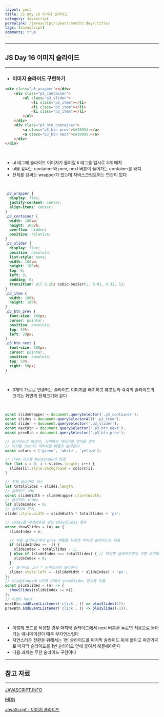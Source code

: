 ```yaml
---
layout: post
title: JS Day 16 이미지 슬라이드
category: Javascript
permalink: /javascript/:year/:month/:day/:title/
tags: [Javascript]
comments: true
---
```


---

## JS Day 16 이미지 슬라이드

---

* ### 이미지 슬라이드 구현하기

```html
<div class="p3_wrapper"></div>
    <div class="p3_container">
        <ul class="p3_slider">
            <li class="p3_item"></li>
            <li class="p3_item"></li>
            <li class="p3_item"></li>
        </ul>
    </div>
    <div class="p3_btn_container">
        <a class="p3_btn prev">&#10094;</a>
        <a class="p3_btn next">&#10095;</a>
    </div>
</div>
```

<br>

* ul 태그에 슬라이드 이미지가 들어갈 li 태그를 임시로 3개 배치
* ul을 감싸는 container와 prev, next 버튼이 들어가는 container를 배치
* 전체를 감싸는 wrapper가 있는데 자바스크립트와는 연관이 없다

<br>

```css
.p3_wrapper {
  display: flex;
  justify-content: center;
  align-items: center;
}
.p3_container {
  width: 100vw;
  height: 100vh;
  overflow: hidden;
  position: relative;
}
.p3_slider {
  display: flex;
  position: absolute;
  list-style: none;
  width: 100vw;
  height: 100vh;
  top: 0;
  left: 0;
  padding: 0;
  transition: all 0.25s cubic-bezier(1, 0.01, 0.32, 1);
}
.p3_item {
  width: 100%;
  height: 100%;
}
.p3_btn_prev {
  font-size: 100px;
  cursor: pointer;
  position: absolute;
  top: 50%;
  left: 20px;
}
.p3_btn_next {
  font-size: 100px;
  cursor: pointer;
  position: absolute;
  top: 50%;
  right: 50px;
}

```

<br>

* 3개의 가로로 연결되는 슬라이드 이미지를 배치하고 뷰포트와 각각의 슬라이드의 크기는 화면의 전체크기와 같다 

<br>

```javascript
const slideWrapper = document.querySelector('.p3_container');
const slides = document.querySelectorAll('.p3_item');
const slider = document.querySelector('.p3_slider');
const nextBtn = document.querySelector('.p3_btn_next');
const prevBtn = document.querySelector('.p3_btn_prev');

// 슬라이드의 배경색, 서버에서 데이터를 받아올 경우
// 이처럼 json의 이미지를 배열로 받아온다
const colors = ['green', 'white', 'yellow'];

// item 요소들 background 변경
for (let i = 0; i < slides.length; i++) {
  slides[i].style.background = colors[i];
}

// 전체 슬라이드 개수
let totalSlides = slides.length;
// 슬라이드 너비
const slideWidth = slideWrapper.clientWidth;
// 슬라이드 index
let slideIndex = 0;
// 슬라이더 크기
slider.style.width = slideWidth * totalSlides + 'px';

// index를 매개변수로 받는 showSlides 함수
const showSlides = (n) => {
  slideIndex = n;

  // 처음 슬라이드에서 prev 버튼을 누르면 마지막 슬라이드로 이동
  if (slideIndex == -1) {
    slideIndex = totalSlides - 1;
  } else if (slideIndex === totalSlides) { // 마지막 슬라이드까지 가면 초기화
    slideIndex = 0;
  }
  // 슬라이드 크기 * 인덱스만큼 밀어준다
  slider.style.left = -(slideWidth * slideIndex) + 'px';
};
// slideIndex에 n만큼 더해서 showSlides 함수를 호출
const plusSlides = (n) => {
  showSlides((slideIndex += n));
};
// 이벤트 hook
nextBtn.addEventListener('click', () => plusSlides(1));
prevBtn.addEventListener('click', () => plusSlides(-1));
```

<br>

* 이렇게 코드를 작성할 경우 마지막 슬라이드에서 next 버튼을 누르면 처음으로 돌아가는 애니메이션이 매우 부자연스럽다
* 자연스러운 전환을 위해서는 1번 슬라이드를 마지막 슬라이드 뒤에 붙이고 마찬가지로 마지막 슬라이드를 1번 슬라이드 앞에 붙여서 해결해야한다
* 다음 과제는 무한 슬라이드 구현이다

---

## 참고 자료

---

[JAVASCRIPT.INFO](https://ko.javascript.info/)

[MDN](https://developer.mozilla.org/ko/docs/Web/API/Node/textContent)

[JavaScript - 이미지 슬라이드](https://pilyeooong.tistory.com/entry/01-JavaScript-%EC%9D%B4%EB%AF%B8%EC%A7%80-%EC%8A%AC%EB%9D%BC%EC%9D%B4%EB%93%9C-ImageSlide)